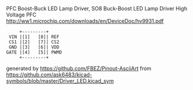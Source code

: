PFC Boost-Buck LED Lamp Driver, SO8
Buck-Boost LED Lamp Driver High Voltage PFC
http://ww1.microchip.com/downloads/en/DeviceDoc/hv9931.pdf


	     +---------+
	 VIN |[1]   [8]| REF
	 CS1 |[2]   [7]| CS2
	 GND |[3]   [6]| VDD
	GATE |[4]   [5]| PWMD
	     +---------+


generated by https://github.com/FBEZ/Pinout-AsciiArt from https://github.com/ask6483/kicad-symbols/blob/master/Driver_LED.kicad_sym